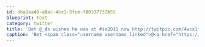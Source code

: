 ```yaml
---
id: dba3aa49-a8ac-4be1-9fce-f80337732b55
blueprint: text
category: twitter
title: 'Bet @_ds wishes he was at #io2011 now http://twitpic.com/4wcx1f'
caption: 'Bet <span class="username username_linked">@<a href="https://twitter.com/_ds" title="Dustin Senos">_ds</a></span> wishes he was at <span class="hashtag hashtag_local">#<a href="http://tweettemp.darylchymko.ca/?tag=io2011">io2011</a> now http://twitpic.com/4wcx1f'
---
```

